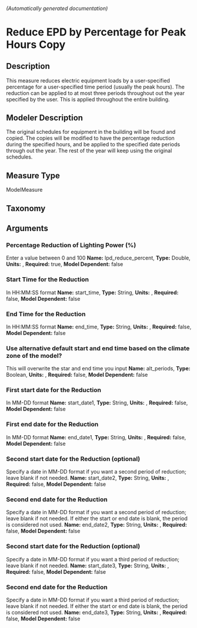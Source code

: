 

###### (Automatically generated documentation)

# Reduce EPD by Percentage for Peak Hours Copy

## Description
This measure reduces electric equipment loads by a user-specified percentage for a user-specified time period (usually the peak hours). The reduction can be applied to at most three periods throughout out the year specified by the user. This is applied throughout the entire building.

## Modeler Description
The original schedules for equipment in the building will be found and copied. The copies will be modified to have the percentage reduction during the specified hours, and be applied to the specified date periods through out the year. The rest of the year will keep using the original schedules.

## Measure Type
ModelMeasure

## Taxonomy


## Arguments


### Percentage Reduction of Lighting Power (%)
Enter a value between 0 and 100
**Name:** lpd_reduce_percent,
**Type:** Double,
**Units:** ,
**Required:** true,
**Model Dependent:** false

### Start Time for the Reduction
In HH:MM:SS format
**Name:** start_time,
**Type:** String,
**Units:** ,
**Required:** false,
**Model Dependent:** false

### End Time for the Reduction
In HH:MM:SS format
**Name:** end_time,
**Type:** String,
**Units:** ,
**Required:** false,
**Model Dependent:** false

### Use alternative default start and end time based on the climate zone of the model?
This will overwrite the star and end time you input
**Name:** alt_periods,
**Type:** Boolean,
**Units:** ,
**Required:** false,
**Model Dependent:** false

### First start date for the Reduction
In MM-DD format
**Name:** start_date1,
**Type:** String,
**Units:** ,
**Required:** false,
**Model Dependent:** false

### First end date for the Reduction
In MM-DD format
**Name:** end_date1,
**Type:** String,
**Units:** ,
**Required:** false,
**Model Dependent:** false

### Second start date for the Reduction (optional)
Specify a date in MM-DD format if you want a second period of reduction; leave blank if not needed.
**Name:** start_date2,
**Type:** String,
**Units:** ,
**Required:** false,
**Model Dependent:** false

### Second end date for the Reduction
Specify a date in MM-DD format if you want a second period of reduction; leave blank if not needed. If either the start or end date is blank, the period is considered not used.
**Name:** end_date2,
**Type:** String,
**Units:** ,
**Required:** false,
**Model Dependent:** false

### Second start date for the Reduction (optional)
Specify a date in MM-DD format if you want a third period of reduction; leave blank if not needed.
**Name:** start_date3,
**Type:** String,
**Units:** ,
**Required:** false,
**Model Dependent:** false

### Second end date for the Reduction
Specify a date in MM-DD format if you want a third period of reduction; leave blank if not needed. If either the start or end date is blank, the period is considered not used.
**Name:** end_date3,
**Type:** String,
**Units:** ,
**Required:** false,
**Model Dependent:** false




